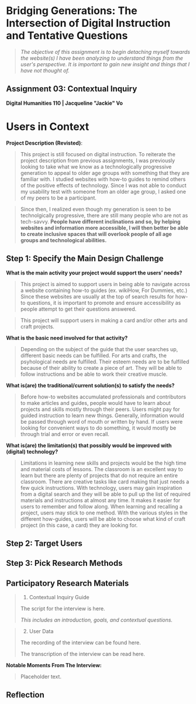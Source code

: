 # Bridging Generations: The Intersection of Digital Instruction and Tentative Questions

> *The objective of this assignment is to begin detaching myself towards the website(s) I have been analyzing to understand things from the user's perspective. It is important to gain new insight and things that I have not thought of.*
 
## Assignment 03: Contextual Inquiry ##
__Digital Humanities 110 | Jacqueline "Jackie" Vo__

# Users in Context #

**Project Description (Revisted)**: 

> This project is still focused on digital instruction. To reiterate the project description from previous assignments, I was previously looking to take what we know as a technologically progressive generation to appeal to older age groups with something that they are familiar with. I studied websites with how-to guides to remind others of the positive effects of technology. Since I was not able to conduct my usability test with someone from an older age group, I asked one of my peers to be a participant. 

> Since then, I realized even though my generation is seen to be technolgically progressive, there are still many people who are not as tech-savvy. **People have different inclinations and so, by helping websites and information more accessible, I will then better be able to create inclusive spaces that will overlook people of all age groups and technological abilities.**

## **Step 1: Specify the Main Design Challenge** ##
**What is the main activity your project would support the users’ needs?**

> This project is aimed to support users in being able to navigate across a website containing how-to guides (ex. wikiHow, For Dummies, etc.) Since these websites are usually at the top of search results for how-to questions, it is important to promote and ensure accessibility as people attempt to get their questions answered. 

> This project will support users in making a card and/or other arts and craft projects.

**What is the basic need involved for that activity?**

> Depending on the subject of the guide that the user searches up, different basic needs can be fulfilled. For arts and crafts, the psyhological needs are fulfilled. Their esteem needs are to be fulfilled because of their ability to create a piece of art. They will be able to follow instructions and be able to work their creative muscle.

**What is(are) the traditional/current solution(s) to satisfy the needs?**

> Before how-to websites accumulated professionals and contributors to make articles and guides, people would have to learn about projects and skills mostly through their peers. Users might pay for guided instruction to learn new things. Generally, information would be passed through word of mouth or written by hand. If users were looking for convenient ways to do something, it would mostly be through trial and error or even recall. 

**What is(are) the limitation(s) that possibly would be improved with (digital) technology?**

> Limitations in learning new skills and projects would be the high time and material costs of lessons. The classroom is an excellent way to learn but there are plenty of projects that do not require an entire classroom. There are creative tasks like card making that just needs a few quick instructions. With technology, users may gain inspiration from a digital search and they will be able to pull up the list of required materials and instructions at almost any time. It makes it easier for users to remember and follow along.
> When learning and recalling a project, users may stick to one method. With the various styles in the different how-guides, users will be able to choose what kind of craft project (in this case, a card) they are looking for. 
## **Step 2: Target Users** ##

## **Step 3: Pick Research Methods** ##

## **Participatory Research Materials** ##
> 1. Contextual Inquiry Guide
> 
> The script for the interview is here. 
> 
> *This includes an introduction, goals, and contextual questions.*

> 2. User Data
> 
> The recording of the interview can be found here.
> 
> The transcription of the interview can be read here.

**Notable Moments From The Interview:**

> Placeholder text.

## Reflection ##
